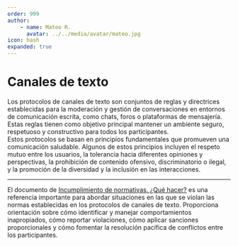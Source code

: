 ```yaml
---
order: 999
author: 
    - name: Mateo R.
      avatar: ../../media/avatar/mateo.jpg
icon: hash
expanded: true
---
```


# Canales de texto
Los protocolos de canales de texto son conjuntos de reglas y directrices establecidas para la moderación y gestión de conversaciones en entornos de comunicación escrita, como chats, foros o plataformas de mensajería. Estas reglas tienen como objetivo principal mantener un ambiente seguro, respetuoso y constructivo para todos los participantes.
<br>
Estos protocolos se basan en principios fundamentales que promueven una comunicación saludable. Algunos de estos principios incluyen el respeto mutuo entre los usuarios, la tolerancia hacia diferentes opiniones y perspectivas, la prohibición de contenido ofensivo, discriminatorio o ilegal, y la promoción de la diversidad y la inclusión en las interacciones.

---
El documento de [Incumplimiento de normativas. ¿Qué hacer?](../Generales/Sanciones/incumplimiento-de-las-normas.md) es una referencia importante para abordar situaciones en las que se violan las normas establecidas en los protocolos de canales de texto. Proporciona orientación sobre cómo identificar y manejar comportamientos inapropiados, cómo reportar violaciones, cómo aplicar sanciones proporcionales y cómo fomentar la resolución pacífica de conflictos entre los participantes.